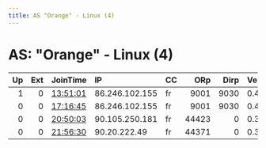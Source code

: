 ```yaml
---
title: AS "Orange" - Linux (4)
---
```


# AS: "Orange" - Linux (4)

|   Up |   Ext | JoinTime                                                                                            | IP             | CC   |   ORp |   Dirp | Version   | Contact   | Nickname        |   eFamMembers |
|-----:|------:|:----------------------------------------------------------------------------------------------------|:---------------|:-----|------:|-------:|:----------|:----------|:----------------|--------------:|
|    1 |     0 | [13:51:01](https://metrics.torproject.org/rs.html#details/36A8006117AAF1791B98A6D48D0F0EE9BCA0E74E) | 86.246.102.155 | fr   |  9001 |   9030 | 0.4.0.5   | None      | FantasticSmudge |             1 |
|    0 |     0 | [17:16:45](https://metrics.torproject.org/rs.html#details/7D141D19CD4F7CA268F2E597A90030762B1CEDA8) | 86.246.102.155 | fr   |  9001 |   9030 | 0.4.0.5   | None      | FantasticCrayon |             1 |
|    0 |     0 | [20:50:03](https://metrics.torproject.org/rs.html#details/074C14DDDFB8B3BE92D4EFAA4EA3DB0CD2BFD0AA) | 90.105.250.181 | fr   | 44423 |      0 | 0.3.4.10  | None      | snap269         |             1 |
|    0 |     0 | [21:56:30](https://metrics.torproject.org/rs.html#details/040D40A2F3C7F400722A29BA5F3D665153E5B3EE) | 90.20.222.49   | fr   | 44371 |      0 | 0.3.4.10  | None      | snap269         |             1 |
